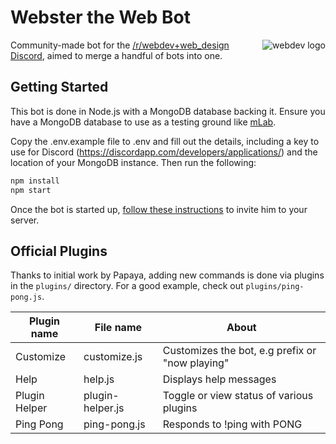 # Webster the Web Bot

<img src="https://styles.redditmedia.com/t5_2qs0q/styles/communityIcon_03gmzdso8rm01.png" alt="webdev logo" align="right">

Community-made bot for the [/r/webdev+web_design Discord](https://discordapp.com/invite/keD8rZp), aimed to merge a handful of bots into one.

## Getting Started

This bot is done in Node.js with a MongoDB database backing it. Ensure you have a MongoDB database to use as a testing ground like [mLab](https://mlab.com/).

Copy the .env.example file to .env and fill out the details, including a key to use for Discord (https://discordapp.com/developers/applications/) and
the location of your MongoDB instance. Then run the following:

```bash
npm install
npm start
```

Once the bot is started up, [follow these instructions](https://discordapp.com/developers/docs/topics/oauth2#bots) to invite him to your server. 

## Official Plugins

Thanks to initial work by Papaya, adding new commands is done via plugins in the `plugins/` directory. For a good example, check out `plugins/ping-pong.js`. 

| Plugin name   | File name       | About                                           |
|---------------|-----------------|-------------------------------------------------|
| Customize     | customize.js    | Customizes the bot, e.g prefix or "now playing" |       
| Help          | help.js         | Displays help messages                          |
| Plugin Helper | plugin-helper.js | Toggle or view status of various plugins       |
| Ping Pong     | ping-pong.js    | Responds to !ping with PONG                     |
